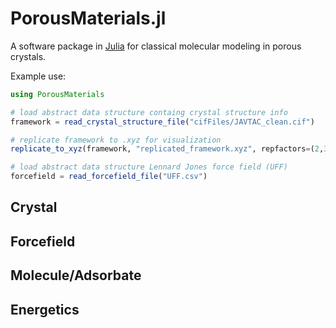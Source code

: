 # PorousMaterials.jl

A software package in [Julia](https://julialang.org/) for classical molecular modeling in porous crystals.

Example use:

```julia
using PorousMaterials

# load abstract data structure containg crystal structure info
framework = read_crystal_structure_file("cifFiles/JAVTAC_clean.cif")

# replicate framework to .xyz for visualization
replicate_to_xyz(framework, "replicated_framework.xyz", repfactors=(2,3,1))

# load abstract data structure Lennard Jones force field (UFF)
forcefield = read_forcefield_file("UFF.csv") 

```

## Crystal

## Forcefield

## Molecule/Adsorbate

## Energetics

